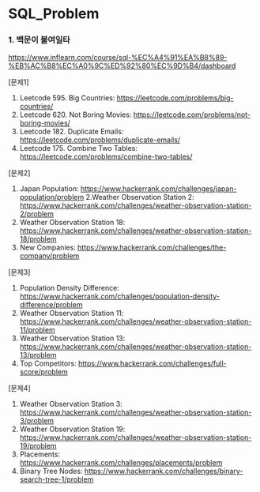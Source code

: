 # SQL_Problem

### 1. 백문이 불여일타 
https://www.inflearn.com/course/sql-%EC%A4%91%EA%B8%89-%EB%AC%B8%EC%A0%9C%ED%92%80%EC%9D%B4/dashboard
&nbsp;

[문제1]  
1. Leetcode 595. Big Countries: https://leetcode.com/problems/big-countries/
2. Leetcode 620. Not Boring Movies: https://leetcode.com/problems/not-boring-movies/
3. Leetcode 182. Duplicate  Emails: https://leetcode.com/problems/duplicate-emails/
4. Leetcode 175. Combine Two Tables: https://leetcode.com/problems/combine-two-tables/

[문제2]  
1. Japan Population: https://www.hackerrank.com/challenges/japan-population/problem
2.Weather Observation Station 2: https://www.hackerrank.com/challenges/weather-observation-station-2/problem
3. Weather Observation Station 18: https://www.hackerrank.com/challenges/weather-observation-station-18/problem
4. New Companies: https://www.hackerrank.com/challenges/the-company/problem

[문제3]  
1. Population Density Difference: https://www.hackerrank.com/challenges/population-density-difference/problem
2. Weather Observation Station 11: https://www.hackerrank.com/challenges/weather-observation-station-11/problem
3. Weather Observation Station 13: https://www.hackerrank.com/challenges/weather-observation-station-13/problem
4. Top Competitors: https://www.hackerrank.com/challenges/full-score/problem

[문제4]  
1. Weather Observation Station 3: https://www.hackerrank.com/challenges/weather-observation-station-3/problem
2. Weather Observation Station 19: https://www.hackerrank.com/challenges/weather-observation-station-19/problem
3. Placements: https://www.hackerrank.com/challenges/placements/problem
4. Binary Tree Nodes: https://www.hackerrank.com/challenges/binary-search-tree-1/problem
